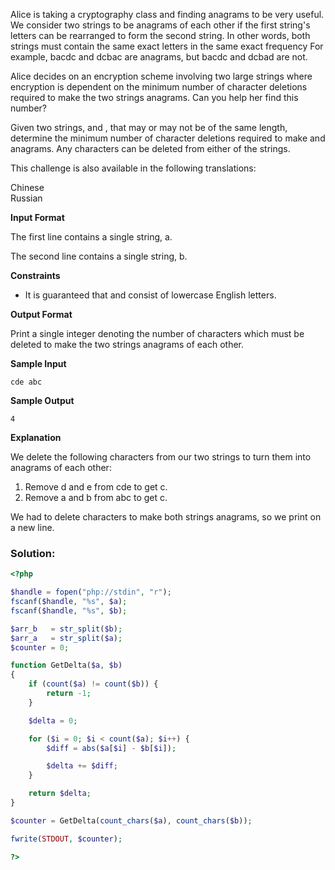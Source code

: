 Alice is taking a cryptography class and finding anagrams to be very useful. We consider two strings to be anagrams of each other if the first string's letters can be rearranged to form the second string. In other words, both strings must contain the same exact letters in the same exact frequency For example, bacdc and dcbac are anagrams, but bacdc and dcbad are not.

Alice decides on an encryption scheme involving two large strings where encryption is dependent on the minimum number of character deletions required to make the two strings anagrams. Can you help her find this number?

Given two strings,  and , that may or may not be of the same length, determine the minimum number of character deletions required to make  and  anagrams. Any characters can be deleted from either of the strings.

This challenge is also available in the following translations:

Chinese <br />
Russian

**Input Format**

The first line contains a single string, a.

The second line contains a single string, b.

**Constraints**
* It is guaranteed that  and  consist of lowercase English letters.

**Output Format**

Print a single integer denoting the number of characters which must be deleted to make the two strings anagrams of each other.

**Sample Input**

`cde
abc`

**Sample Output**

`4`

**Explanation**

We delete the following characters from our two strings to turn them into anagrams of each other:

1. Remove d and e from cde to get c.<br />
2. Remove a and b from abc to get c.

We had to delete  characters to make both strings anagrams, so we print  on a new line.

### Solution:

```php
<?php

$handle = fopen("php://stdin", "r");
fscanf($handle, "%s", $a);
fscanf($handle, "%s", $b);

$arr_b   = str_split($b);
$arr_a   = str_split($a);
$counter = 0;

function GetDelta($a, $b)
{
	if (count($a) != count($b)) {
		return -1;
	}

	$delta = 0;

	for ($i = 0; $i < count($a); $i++) {
		$diff = abs($a[$i] - $b[$i]);

		$delta += $diff;
	}

	return $delta;
}

$counter = GetDelta(count_chars($a), count_chars($b));

fwrite(STDOUT, $counter);

?>
